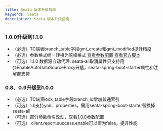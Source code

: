 ```yaml
---
title: Seata 版本升级指南
keywords: Seata
description: Seata 版本升级指南
---
```


### 1.0.0升级到1.1.0

* （必选）TC端表branch_table字段gmt_create和gmt_modified提升精度
* （必选）参数格式统一转换为驼峰格式 <a href="https://seata.io/zh-cn/docs/user/configurations.html" target="_blank">查看参数配置</a> <a href="https://github.com/seata/seata/tree/1.1.0/script" target="_blank">查看官方脚本</a>
* （可选）1.1.0 数据源自动代理: seata-all取消属性只支持用@EnableAutoDataSourceProxy开启，seata-spring-boot-starter属性和注解都支持

### 0.8、0.9升级到1.0.0

* （必选）TC端表lock_table字段branch_id增加普通索引
* （可选）1.0支持yml、properties，需用seata-spring-boot-starter替换掉seata-all
* （可选）部分参数命名改动，<a href="https://seata.io/zh-cn/docs/user/configurations100.html" target="_blank">查看1.0.0参数配置</a>
* （可选） client.report.success.enable可以置为false，提升性能
